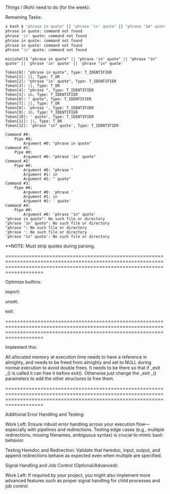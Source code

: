 Things I (Roh) need to do (for the week):

Remaining Tasks:

```bash
❯ bash $ "phrase in quote" || "phrase 'in' quote" || "phrase "in" quote" || 'phrase 'in' quote' || 'phrase "in" quote'
phrase in quote: command not found
phrase 'in' quote: command not found
phrase in quote: command not found
phrase in quote: command not found
phrase "in" quote: command not found
```

```minishell
minishell$ "phrase in quote" || "phrase 'in' quote" || "phrase "in" quote" || 'phrase 'in' quote' || 'phrase "in" quote'

Token[0]: "phrase in quote", Type: T_IDENTIFIER
Token[1]: ||, Type: T_OR
Token[2]: "phrase 'in' quote", Type: T_IDENTIFIER
Token[3]: ||, Type: T_OR
Token[4]: "phrase ", Type: T_IDENTIFIER
Token[5]: in, Type: T_IDENTIFIER
Token[6]: " quote", Type: T_IDENTIFIER
Token[7]: ||, Type: T_OR
Token[8]: 'phrase ', Type: T_IDENTIFIER
Token[9]: in, Type: T_IDENTIFIER
Token[10]: ' quote', Type: T_IDENTIFIER
Token[11]: ||, Type: T_OR
Token[12]: 'phrase "in" quote', Type: T_IDENTIFIER

Command #0:
	Pipe #0:
		Argument #0: "phrase in quote"
Command #1:
	Pipe #0:
		Argument #0: "phrase 'in' quote"
Command #2:
	Pipe #0:
		Argument #0: "phrase "
		Argument #1: in
		Argument #2: " quote"
Command #3:
	Pipe #0:
		Argument #0: 'phrase '
		Argument #1: in
		Argument #2: ' quote'
Command #4:
	Pipe #0:
		Argument #0: 'phrase "in" quote'
"phrase in quote": No such file or directory
"phrase 'in' quote": No such file or directory
"phrase ": No such file or directory
'phrase ': No such file or directory
'phrase "in" quote': No such file or directory
```

**NOTE: Must strip quotes during parsing.

===============================================================================================================================================================================

Optimize builtins:

export:

unset:

exit:

===============================================================================================================================================================================

Implement this:

All allocated memory at execution time needs to have a reference in almighty,
and needs to be freed from almighty and set to NULL during normal execution to avoid double frees.
It needs to be there so that if _exit _() is called it can free it before exit().
Otherwise just change the _exit _() parameters to add the other structures to free them.

===============================================================================================================================================================================

Additional Error Handling and Testing:

Work Left: Ensure robust error handling across your execution flow—especially with pipelines and redirections. Testing edge cases (e.g., multiple redirections, missing filenames, ambiguous syntax) is crucial to mimic bash behavior.

Testing Heredoc and Redirection:
Validate that heredoc, input, output, and append redirections behave as expected even when multiple are specified.

Signal Handling and Job Control (Optional/Advanced):

Work Left: If required by your project, you might also implement more advanced features such as proper signal handling for child processes and job control.
